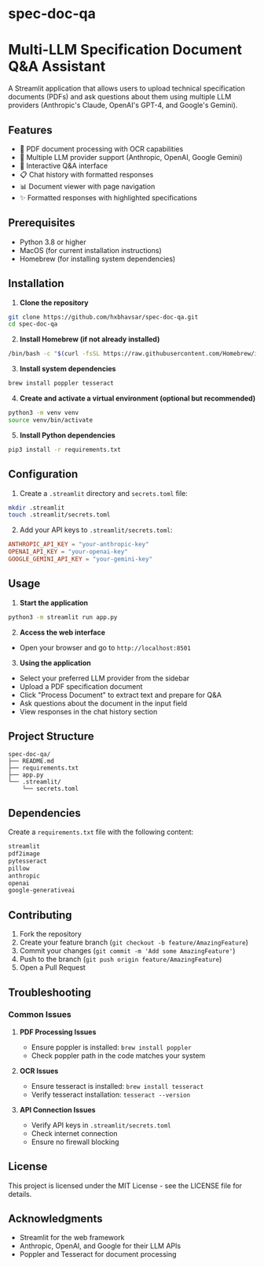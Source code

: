 # spec-doc-qa

# Multi-LLM Specification Document Q&A Assistant

A Streamlit application that allows users to upload technical specification documents (PDFs) and ask questions about them using multiple LLM providers (Anthropic's Claude, OpenAI's GPT-4, and Google's Gemini).

## Features

- 📄 PDF document processing with OCR capabilities
- 🤖 Multiple LLM provider support (Anthropic, OpenAI, Google Gemini)
- 💬 Interactive Q&A interface
- 📋 Chat history with formatted responses
- 📊 Document viewer with page navigation
- ✨ Formatted responses with highlighted specifications

## Prerequisites

- Python 3.8 or higher
- MacOS (for current installation instructions)
- Homebrew (for installing system dependencies)

## Installation

1. **Clone the repository**
```bash
git clone https://github.com/hxbhavsar/spec-doc-qa.git
cd spec-doc-qa
```

2. **Install Homebrew (if not already installed)**
```bash
/bin/bash -c "$(curl -fsSL https://raw.githubusercontent.com/Homebrew/install/HEAD/install.sh)"
```

3. **Install system dependencies**
```bash
brew install poppler tesseract
```

4. **Create and activate a virtual environment (optional but recommended)**
```bash
python3 -m venv venv
source venv/bin/activate
```

5. **Install Python dependencies**
```bash
pip3 install -r requirements.txt
```

## Configuration

1. Create a `.streamlit` directory and `secrets.toml` file:
```bash
mkdir .streamlit
touch .streamlit/secrets.toml
```

2. Add your API keys to `.streamlit/secrets.toml`:
```toml
ANTHROPIC_API_KEY = "your-anthropic-key"
OPENAI_API_KEY = "your-openai-key"
GOOGLE_GEMINI_API_KEY = "your-gemini-key"
```

## Usage

1. **Start the application**
```bash
python3 -m streamlit run app.py
```

2. **Access the web interface**
- Open your browser and go to `http://localhost:8501`

3. **Using the application**
- Select your preferred LLM provider from the sidebar
- Upload a PDF specification document
- Click "Process Document" to extract text and prepare for Q&A
- Ask questions about the document in the input field
- View responses in the chat history section

## Project Structure

```
spec-doc-qa/
├── README.md
├── requirements.txt
├── app.py
└── .streamlit/
    └── secrets.toml
```

## Dependencies

Create a `requirements.txt` file with the following content:

```txt
streamlit
pdf2image
pytesseract
pillow
anthropic
openai
google-generativeai
```

## Contributing

1. Fork the repository
2. Create your feature branch (`git checkout -b feature/AmazingFeature`)
3. Commit your changes (`git commit -m 'Add some AmazingFeature'`)
4. Push to the branch (`git push origin feature/AmazingFeature`)
5. Open a Pull Request

## Troubleshooting

### Common Issues

1. **PDF Processing Issues**
   - Ensure poppler is installed: `brew install poppler`
   - Check poppler path in the code matches your system

2. **OCR Issues**
   - Ensure tesseract is installed: `brew install tesseract`
   - Verify tesseract installation: `tesseract --version`

3. **API Connection Issues**
   - Verify API keys in `.streamlit/secrets.toml`
   - Check internet connection
   - Ensure no firewall blocking

## License

This project is licensed under the MIT License - see the LICENSE file for details.

## Acknowledgments

- Streamlit for the web framework
- Anthropic, OpenAI, and Google for their LLM APIs
- Poppler and Tesseract for document processing
